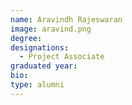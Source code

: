 ```yaml
---
name: Aravindh Rajeswaran
image: aravind.png
degree: 
designations: 
  - Project Associate
graduated year:
bio:
type: alumni
---
```

